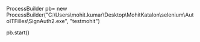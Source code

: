 ProcessBuilder pb= new ProcessBuilder("C:\\Users\\mohit.kumar\\Desktop\\MohitKatalon\\selenium\\AutoITFilles\\SignAuth2.exe", "testmohit")

pb.start()
